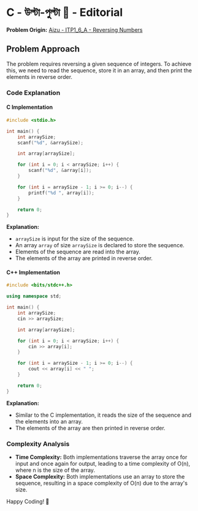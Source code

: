 # C - উল্টা-পুল্টা 🔄️ - Editorial

**Problem Origin:** [Aizu - ITP1_6_A - Reversing Numbers](https://onlinejudge.u-aizu.ac.jp/problems/ITP1_6_A)

## Problem Approach

The problem requires reversing a given sequence of integers. To achieve this, we need to read the sequence, store it in an array, and then print the elements in reverse order.

### Code Explanation

#### C Implementation

```c
#include <stdio.h>

int main() {
    int arraySize;
    scanf("%d", &arraySize);

    int array[arraySize];

    for (int i = 0; i < arraySize; i++) {
        scanf("%d", &array[i]);
    }

    for (int i = arraySize - 1; i >= 0; i--) {
        printf("%d ", array[i]);
    }

    return 0;
}
```

**Explanation:**

- `arraySize` is input for the size of the sequence.
- An array `array` of size `arraySize` is declared to store the sequence.
- Elements of the sequence are read into the array.
- The elements of the array are printed in reverse order.

#### C++ Implementation

```cpp
#include <bits/stdc++.h>

using namespace std;

int main() {
    int arraySize;
    cin >> arraySize;

    int array[arraySize];

    for (int i = 0; i < arraySize; i++) {
        cin >> array[i];
    }

    for (int i = arraySize - 1; i >= 0; i--) {
        cout << array[i] << " ";
    }

    return 0;
}
```

**Explanation:**

- Similar to the C implementation, it reads the size of the sequence and the elements into an array.
- The elements of the array are then printed in reverse order.

### Complexity Analysis

- **Time Complexity:** Both implementations traverse the array once for input and once again for output, leading to a time complexity of O(n), where n is the size of the array.
- **Space Complexity:** Both implementations use an array to store the sequence, resulting in a space complexity of O(n) due to the array's size.

Happy Coding! 🔄️
